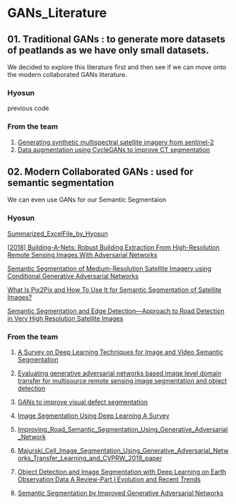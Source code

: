 # GANs_Literature

## 01. Traditional GANs : to generate more datasets of peatlands as we have only small datasets.
We decided to explore this literature first and then see if we can move onto the modern collaborated GANs literature.
### Hyosun
previous code

### From the team
01. [Generating synthetic multispectral satellite imagery from sentinel-2](https://drive.google.com/file/d/1qxEz-iGLrYi46fuOGrmEl-sZnMYauwXU/view?usp=sharing)
02. [Data augmentation using CycleGANs to improve CT segmentation](https://drive.google.com/file/d/12rwBdGV1Y2p2fa-S5g8Wij9eNVfr-77Y/view?usp=sharing)

## 02. Modern Collaborated GANs : used for semantic segmentation
We can even use GANs for our Semantic Segmentaion

### Hyosun 
[Summarized_ExcelFile_by_Hyosun](https://onedrive.live.com/edit.aspx?resid=B5DAD65B8DB99510!186042&ithint=file%2cxlsx)

[[2018] Building-A-Nets: Robust Building Extraction From High-Resolution Remote Sensing Images With Adversarial Networks](https://drive.google.com/file/d/12Pw849DXQd-vk_vDsBLRq9dto-MT1t1W/view?usp=sharing)

[Semantic Segmentation of Medium-Resolution Satellite Imagery using Conditional Generative Adversarial Networks](https://ai4earthscience.github.io/neurips-2020-workshop/papers/ai4earth_neurips_2020_46.pdf)

[What Is Pix2Pix and How To Use It for Semantic Segmentation of Satellite Images?](https://github.com/A2Amir/Pix2Pix-for-Semantic-Segmentation-of-Satellite-Images)

[Semantic Segmentation and Edge Detection—Approach to Road Detection in Very High Resolution Satellite Images](https://www.mdpi.com/2072-4292/14/3/613/pdf)

### From the team
01. [A Survey on Deep Learning Techniques for Image and Video Semantic Segmentation](https://drive.google.com/file/d/1ixL98who3sxwKXksHoE7iMtXaqBsb8R5/view?usp=sharing)

02. [Evaluating generative adversarial networks based image level domain transfer for multisource remote sensing image segmentation and object detection](https://drive.google.com/file/d/1aUFVLdnLS5LYtiAi8dMIpJC2Lasvnw5y/view?usp=sharing)

03. [GANs to improve visual defect segmentation](https://drive.google.com/file/d/170qU_MI9jHYcUFtxm3zUwFrA_YoD-bqt/view?usp=sharing)

04. [Image Segmentation Using Deep Learning A Survey](https://drive.google.com/file/d/1PZPd0g8T27BSGoYX7UKV1tcE5bU1rMmY/view?usp=sharing)

05. [Improving_Road_Semantic_Segmentation_Using_Generative_Adversarial_Network](https://drive.google.com/file/d/1Z2--h_21ocY7lyNWBtQoDAJTDvWohNtn/view?usp=sharing)

06. [Majurski_Cell_Image_Segmentation_Using_Generative_Adversarial_Networks_Transfer_Learning_and_CVPRW_2019_paper](https://drive.google.com/file/d/1B6mEaBKl3ZbJjtnFtmA-upLJ-lbnh0w-/view?usp=sharing)

07. [Object Detection and Image Segmentation with Deep Learning on Earth Observation Data A Review-Part I Evolution and Recent Trends](https://drive.google.com/file/d/1WhKtqq8z9MfkPTfF7_lebUQBxxMI9npy/view?usp=sharing)

08. [Semantic Segmentation by Improved Generative Adversarial Networks](https://drive.google.com/file/d/13f9I_i_PKsnMHlhdkG4mynOnahyRO9HX/view?usp=sharing)  
